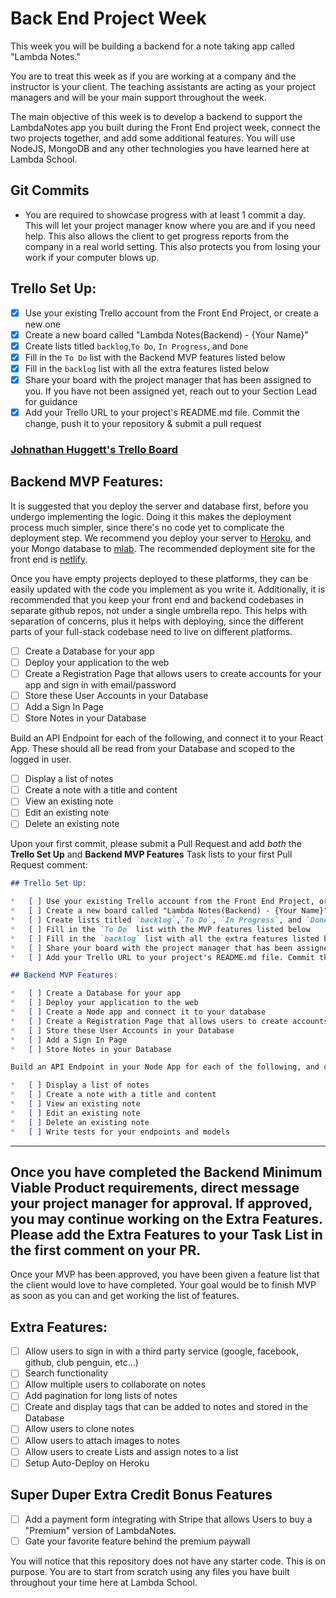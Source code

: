 # Back End Project Week

This week you will be building a backend for a note taking app called "Lambda Notes."

You are to treat this week as if you are working at a company and the instructor is your client. The teaching assistants are acting as your project managers and will be your main support throughout the week.

The main objective of this week is to develop a backend to support the LambdaNotes app you built during the Front End project week, connect the two projects together, and add some additional features. You will use NodeJS, MongoDB and any other technologies you have learned here at Lambda School.

## Git Commits

*   You are required to showcase progress with at least 1 commit a day. This will let your project manager know where you are and if you need help. This also allows the client to get progress reports from the company in a real world setting. This also protects you from losing your work if your computer blows up.

## Trello Set Up:

*   [x] Use your existing Trello account from the Front End Project, or create a new one
*   [x] Create a new board called "Lambda Notes(Backend) - {Your Name}"
*   [x] Create lists titled `backlog`,`To Do`, `In Progress`, and `Done`
*   [x] Fill in the `To Do` list with the Backend MVP features listed below
*   [x] Fill in the `backlog` list with all the extra features listed below
*   [x] Share your board with the project manager that has been assigned to you. If you have not been assigned yet, reach out to your Section Lead for guidance
*   [x] Add your Trello URL to your project's README.md file. Commit the change, push it to your repository & submit a pull request

### [Johnathan Huggett's Trello Board](https://trello.com/b/hJ3HGNTR/lambda-notesbackend-johnathan-hugett)

## Backend MVP Features:

It is suggested that you deploy the server and database first, before you undergo implementing the logic. Doing it this makes the deployment process much simpler, since there's no code yet to complicate the deployment step. We recommend you deploy your server to [Heroku](https://devcenter.heroku.com/articles/getting-started-with-nodejs#introduction), and your Mongo database to [mlab](https://docs.mlab.com/). The recommended deployment site for the front end is [netlify](https://www.netlify.com/blog/2016/09/29/a-step-by-step-guide-deploying-on-netlify/).

Once you have empty projects deployed to these platforms, they can be easily updated with the code you implement as you write it. Additionally, it is recommended that you keep your front end and backend codebases in separate github repos, not under a single umbrella repo. This helps with separation of concerns, plus it helps with deploying, since the different parts of your full-stack codebase need to live on different platforms.

*   [ ] Create a Database for your app
*   [ ] Deploy your application to the web
*   [ ] Create a Registration Page that allows users to create accounts for your app and sign in with email/password
*   [ ] Store these User Accounts in your Database
*   [ ] Add a Sign In Page
*   [ ] Store Notes in your Database

Build an API Endpoint for each of the following, and connect it to your React App. These should all be read from your Database and scoped to the logged in user.

*   [ ] Display a list of notes
*   [ ] Create a note with a title and content
*   [ ] View an existing note
*   [ ] Edit an existing note
*   [ ] Delete an existing note

Upon your first commit, please submit a Pull Request and add _both_ the **Trello Set Up** and **Backend MVP Features** Task lists to your first Pull Request comment:

```markdown
## Trello Set Up:

*   [ ] Use your existing Trello account from the Front End Project, or create a new one
*   [ ] Create a new board called "Lambda Notes(Backend) - {Your Name}"
*   [ ] Create lists titled `backlog`,`To Do`, `In Progress`, and `Done`
*   [ ] Fill in the `To Do` list with the MVP features listed below
*   [ ] Fill in the `backlog` list with all the extra features listed below
*   [ ] Share your board with the project manager that has been assigned to you. If you have not been assigned yet, reach out to your Section Lead for guidance
*   [ ] Add your Trello URL to your project's README.md file. Commit the change, push it to your repository & submit a pull request

## Backend MVP Features:

*   [ ] Create a Database for your app
*   [ ] Deploy your application to the web
*   [ ] Create a Node app and connect it to your database
*   [ ] Create a Registration Page that allows users to create accounts for your app and sign in with email/password
*   [ ] Store these User Accounts in your Database
*   [ ] Add a Sign In Page
*   [ ] Store Notes in your Database

Build an API Endpoint in your Node App for each of the following, and connect them to your React App. These should all be read from your Database and scoped to the logged in user.

*   [ ] Display a list of notes
*   [ ] Create a note with a title and content
*   [ ] View an existing note
*   [ ] Edit an existing note
*   [ ] Delete an existing note
*   [ ] Write tests for your endpoints and models
```

---

## Once you have completed the Backend Minimum Viable Product requirements, direct message your project manager for approval. If approved, you may continue working on the Extra Features. Please add the Extra Features to your Task List in the first comment on your PR.

Once your MVP has been approved, you have been given a feature list that the client would love to have completed. Your goal would be to finish MVP as soon as you can and get working the list of features.

## Extra Features:

*   [ ] Allow users to sign in with a third party service (google, facebook, github, club penguin, etc...)
*   [ ] Search functionality
*   [ ] Allow multiple users to collaborate on notes
*   [ ] Add pagination for long lists of notes
*   [ ] Create and display tags that can be added to notes and stored in the Database
*   [ ] Allow users to clone notes
*   [ ] Allow users to attach images to notes
*   [ ] Allow users to create Lists and assign notes to a list
*   [ ] Setup Auto-Deploy on Heroku

## Super Duper Extra Credit Bonus Features

*   [ ] Add a payment form integrating with Stripe that allows Users to buy a "Premium" version of LambdaNotes.
*   [ ] Gate your favorite feature behind the premium paywall

You will notice that this repository does not have any starter code. This is on purpose. You are to start from scratch using any files you have built throughout your time here at Lambda School.
